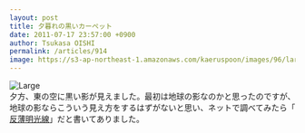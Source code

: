 ```yaml
---
layout: post
title: 夕暮れの黒いカーペット
date: 2011-07-17 23:57:00 +0900
author: Tsukasa OISHI
permalink: /articles/914
image: https://s3-ap-northeast-1.amazonaws.com/kaeruspoon/images/96/large.JPG?1310914602
---
```



![Large](https://s3-ap-northeast-1.amazonaws.com/kaeruspoon/images/96/large.JPG?1310914602)  
夕方、東の空に黒い影が見えました。最初は地球の影なのかと思ったのですが、地球の影ならこういう見え方をするはずがないと思い、ネットで調べてみたら「 [反薄明光線](http://ja.wikipedia.org/wiki/%E5%8F%8D%E8%96%84%E6%98%8E%E5%85%89%E7%B7%9A)」だと書いてありました。  

